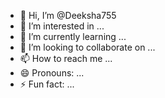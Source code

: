 - 👋 Hi, I’m @Deeksha755
- 👀 I’m interested in ...
- 🌱 I’m currently learning ...
- 💞️ I’m looking to collaborate on ...
- 📫 How to reach me ...
- 😄 Pronouns: ...
- ⚡ Fun fact: ...

<!---
Deeksha755/Deeksha755 is a ✨ special ✨ repository because its `README.md` (this file) appears on your GitHub profile.
You can click the Preview link to take a look at your changes.
--->
